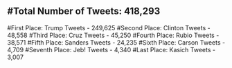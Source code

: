 #Total Number of Tweets: 418,293 
---
#First Place: Trump Tweets - 249,625
#Second Place: Clinton Tweets - 48,558
#Third Place: Cruz Tweets - 45,250
#Fourth Place: Rubio Tweets - 38,571
#Fifth Place: Sanders Tweets - 24,235
#Sixth Place: Carson Tweets - 4,709
#Seventh Place: Jeb! Tweets - 4,340
#Last Place: Kasich Tweets - 3,007
